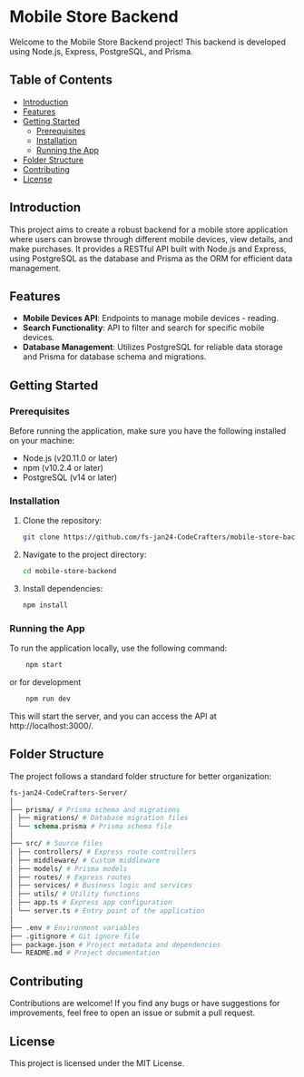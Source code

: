 # Mobile Store Backend

Welcome to the Mobile Store Backend project! This backend is developed using Node.js, Express, PostgreSQL, and Prisma.

## Table of Contents

- [Introduction](#introduction)
- [Features](#features)
- [Getting Started](#getting-started)
  - [Prerequisites](#prerequisites)
  - [Installation](#installation)
  - [Running the App](#running-the-app)
- [Folder Structure](#folder-structure)
- [Contributing](#contributing)
- [License](#license)

## Introduction

This project aims to create a robust backend for a mobile store application where users can browse through different mobile devices, view details, and make purchases. It provides a RESTful API built with Node.js and Express, using PostgreSQL as the database and Prisma as the ORM for efficient data management.

## Features

- **Mobile Devices API**: Endpoints to manage mobile devices - reading.
- **Search Functionality**: API to filter and search for specific mobile devices.
- **Database Management**: Utilizes PostgreSQL for reliable data storage and Prisma for database schema and migrations.

## Getting Started

### Prerequisites

Before running the application, make sure you have the following installed on your machine:

- Node.js (v20.11.0 or later)
- npm (v10.2.4 or later)
- PostgreSQL (v14 or later)

### Installation

1. Clone the repository:

   ```bash
   git clone https://github.com/fs-jan24-CodeCrafters/mobile-store-backend.git

   ```

2. Navigate to the project directory:

   ```bash
   cd mobile-store-backend
   ```

3. Install dependencies:

   ```bash
   npm install
   ```

### Running the App

To run the application locally, use the following command:

```bash
    npm start
```

or for development

```bash
    npm run dev
```

This will start the server, and you can access the API at http://localhost:3000/.

## Folder Structure

The project follows a standard folder structure for better organization:

```graphql
fs-jan24-CodeCrafters-Server/
│
├── prisma/ # Prisma schema and migrations
│ ├── migrations/ # Database migration files
│ └── schema.prisma # Prisma schema file
│
├── src/ # Source files
│ ├── controllers/ # Express route controllers
│ ├── middleware/ # Custom middleware
│ ├── models/ # Prisma models
│ ├── routes/ # Express routes
│ ├── services/ # Business logic and services
│ ├── utils/ # Utility functions
│ ├── app.ts # Express app configuration
│ └── server.ts # Entry point of the application
│
├── .env # Environment variables
├── .gitignore # Git ignore file
├── package.json # Project metadata and dependencies
└── README.md # Project documentation
```

## Contributing

Contributions are welcome! If you find any bugs or have suggestions for improvements, feel free to open an issue or submit a pull request.

## License

This project is licensed under the MIT License.